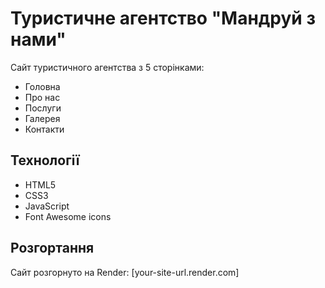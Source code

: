 # Туристичне агентство "Мандруй з нами"

Сайт туристичного агентства з 5 сторінками:
- Головна
- Про нас
- Послуги
- Галерея
- Контакти

## Технології
- HTML5
- CSS3
- JavaScript
- Font Awesome icons

## Розгортання
Сайт розгорнуто на Render: [your-site-url.render.com]